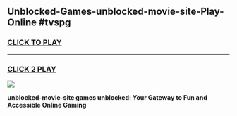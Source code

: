
## Unblocked-Games-unblocked-movie-site-Play-Online #tvspg
<h3>
<a href="https://news.freeplayer.one?title=unblocked-movie-site&ref=3">CLICK TO PLAY</a></h3>
<hr>

<h3>
<a href="https://news.freeplayer.one?title=unblocked-movie-site&ref=3">CLICK 2 PLAY</a>
  
</h3>

<a href="https://news.freeplayer.one?title=unblocked-movie-site&ref=3"><img src="https://clearcache.store/games.png"></a>


**unblocked-movie-site games unblocked: Your Gateway to Fun and Accessible Online Gaming**
